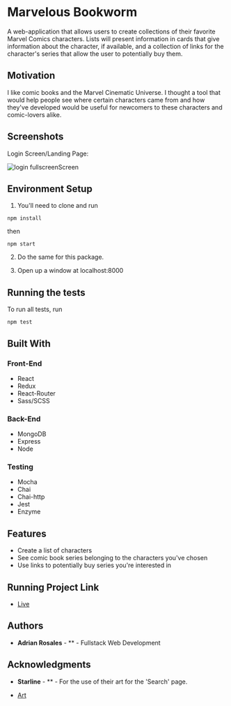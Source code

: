 <!-- # book-thing.io

Initial wireframes:

https://wireframe.cc/x0a8I9

https://wireframe.cc/6oVXTU -->
# Marvelous Bookworm

A web-application that allows users to create collections of their favorite Marvel Comics characters. Lists will present information in cards that give information about the character, if available, and a collection of links for the character's series that allow the user to potentially buy them.

## Motivation

I like comic books and the Marvel Cinematic Universe. I thought a tool that would help people see where certain characters came from and how they've developed would be useful for newcomers to these characters and comic-lovers alike.


## Screenshots
Login Screen/Landing Page:

![login fullscreenScreen](screenshots/loginFullscreen.png)

<!-- About:

![about](screenshots/about.png)

Library:

![library](screenshots/library.png)

Recommendations:

![recommendations](screenshots/recommendations.png) -->

## Environment Setup

1. You'll need to clone <INSERT LINK> and run 
```
npm install
```
then
```
npm start
```

2. Do the same for this package.

3. Open up a window at localhost:8000



## Running the tests

To run all tests, run
```
npm test
```

## Built With

### Front-End
* React
* Redux
* React-Router
* Sass/SCSS

### Back-End
* MongoDB
* Express
* Node

### Testing
* Mocha
* Chai
* Chai-http
* Jest
* Enzyme

## Features

* Create a list of characters
* See comic book series belonging to the characters you've chosen
* Use links to potentially buy series you're interested in

## Running Project Link

- [Live](https://infinite-journey-91193.herokuapp.com/)

## Authors

* **Adrian Rosales** - ** - Fullstack Web Development


## Acknowledgments

* **Starline** - ** - For the use of their art for the 'Search' page.
- [Art](https://www.freepik.com/free-photos-vectors/background")